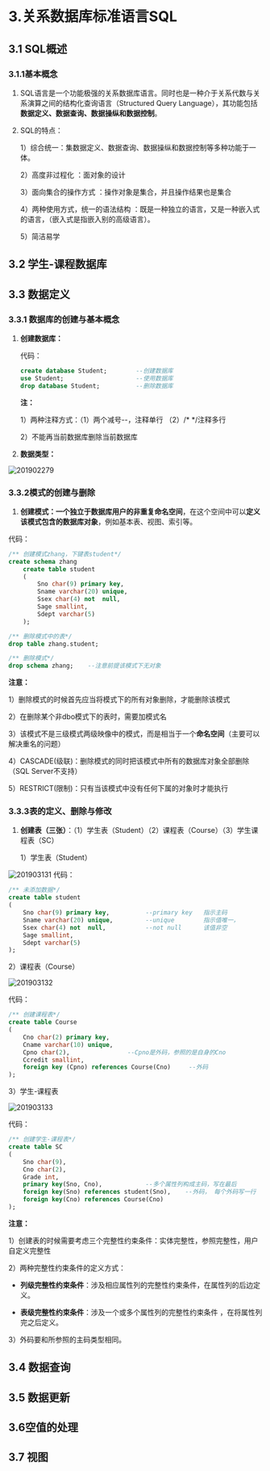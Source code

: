 # 3.关系数据库标准语言SQL

## 3.1 SQL概述

### 3.1.1基本概念

1. SQL语言是一个功能极强的关系数据库语言。同时也是一种介于关系代数与关系演算之间的结构化查询语言（Structured Query Language），其功能包括**数据定义、数据查询、数据操纵和数据控制**。

2. SQL的特点：

   1）综合统一：集数据定义、数据查询、数据操纵和数据控制等多种功能于一体。

   2）高度非过程化 ：面对象的设计

   3）面向集合的操作方式 ：操作对象是集合，并且操作结果也是集合

   4）两种使用方式，统一的语法结构 ：既是一种独立的语言，又是一种嵌入式的语言，（嵌入式是指嵌入别的高级语言）。

   5）简洁易学

## 3.2 学生-课程数据库

## 3.3 数据定义

### 3.3.1 数据库的创建与基本概念

1. **创建数据库：**

   代码：

   ~~~sql
   create database Student;        --创建数据库
   use Student;                    --使用数据库
   drop database Student;          --删除数据库
   ~~~

   **注：**

   1）两种注释方式：（1）两个减号--，注释单行 （2）/* */注释多行

   2）不能再当前数据库删除当前数据库

2. **数据类型：**

![201902279](./img/201902279.png)

### 3.3.2模式的创建与删除

1. **创建模式：**一个独立于数据库用户的**非重复命名空间**，在这个空间中可以**定义该模式包含的数据库对象**，例如基本表、视图、索引等。

代码：

~~~sql
/** 创建模式zhang，下键表student*/
create schema zhang
	create table student
	(
		Sno char(9) primary key,
		Sname varchar(20) unique,
		Ssex char(4) not  null,
		Sage smallint,
		Sdept varchar(5)		
	);

/** 删除模式中的表*/
drop table zhang.student;

/** 删除模式*/
drop schema zhang;    --注意前提该模式下无对象
~~~

**注意：**

1）删除模式的时候首先应当将模式下的所有对象删除，才能删除该模式

2）在删除某个非dbo模式下的表时，需要加模式名

3）该模式不是三级模式两级映像中的模式，而是相当于一个**命名空间**（主要可以解决重名的问题）

4）CASCADE(级联)：删除模式的同时把该模式中所有的数据库对象全部删除（SQL Server不支持）

5）RESTRICT(限制)：只有当该模式中没有任何下属的对象时才能执行

### 3.3.3表的定义、删除与修改

1. **创建表（三张）**：（1）学生表（Student）（2）课程表（Course）（3）学生课程表（SC）

   1）学生表（Student）

![201903131](./img/201903131.png)
代码：

~~~sql
/** 未添加数据*/
create table student
(
	Sno char(9) primary key,          --primary key   指示主码
	Sname varchar(20) unique,         --unique        指示值唯一，
	Ssex char(4) not  null,           --not null      该值非空
	Sage smallint,
	Sdept varchar(5)	
);
~~~

2）课程表（Course）

![201903132](/img/201903132.png)

代码：

~~~sql
/** 创建课程表*/
create table Course
(
	Cno char(2) primary key,
	Cname varchar(10) unique,
	Cpno char(2),                --Cpno是外码，参照的是自身的Cno
	Ccredit smallint,
	foreign key (Cpno) references Course(Cno)     --外码
);
~~~

3）学生-课程表

![201903133](/img/201903133.png)

代码：

~~~sql
/** 创建学生-课程表*/
create table SC
(
	Sno char(9),
	Cno char(2),
	Grade int,
	primary key(Sno, Cno),            --多个属性列构成主码，写在最后
	foreign key(Sno) references student(Sno),    --外码， 每个外码写一行
	foreign key(Cno) references Course(Cno)
);
~~~

**注意：**

1）创建表的时候需要考虑三个完整性约束条件：实体完整性，参照完整性，用户自定义完整性

2）两种完整性约束条件的定义方式：

* **列级完整性约束条件**：涉及相应属性列的完整性约束条件，在属性列的后边定义。

* **表级完整性约束条件**：涉及一个或多个属性列的完整性约束条件 ，在将属性列完之后定义。

3）外码要和所参照的主码类型相同。

## 3.4 数据查询

## 3.5 数据更新

## 3.6空值的处理

## 3.7 视图